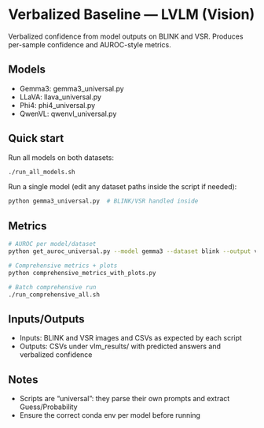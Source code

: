# Verbalized Baseline — LVLM (Vision)

Verbalized confidence from model outputs on BLINK and VSR. Produces per-sample confidence and AUROC-style metrics.

## Models
- Gemma3: gemma3_universal.py
- LLaVA: llava_universal.py
- Phi4: phi4_universal.py
- QwenVL: qwenvl_universal.py

## Quick start

Run all models on both datasets:
```bash
./run_all_models.sh
```

Run a single model (edit any dataset paths inside the script if needed):
```bash
python gemma3_universal.py  # BLINK/VSR handled inside
```

## Metrics
```bash
# AUROC per model/dataset
python get_auroc_universal.py --model gemma3 --dataset blink --output vlm_auc.txt

# Comprehensive metrics + plots
python comprehensive_metrics_with_plots.py

# Batch comprehensive run
./run_comprehensive_all.sh
```

## Inputs/Outputs
- Inputs: BLINK and VSR images and CSVs as expected by each script
- Outputs: CSVs under vlm_results/ with predicted answers and verbalized confidence

## Notes
- Scripts are “universal”: they parse their own prompts and extract Guess/Probability
- Ensure the correct conda env per model before running
